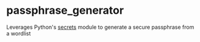 # passphrase_generator
Leverages Python's [secrets](https://docs.python.org/3/library/secrets.html) module to generate a secure passphrase from a wordlist
